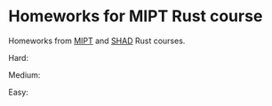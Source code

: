# Homeworks for MIPT Rust course
Homeworks from [MIPT](https://gitlab.com/alex.stanovoy/mipt-rust) and [SHAD](https://gitlab.com/meandrobo/shad-rust) Rust courses.

Hard:

Medium:

Easy:
